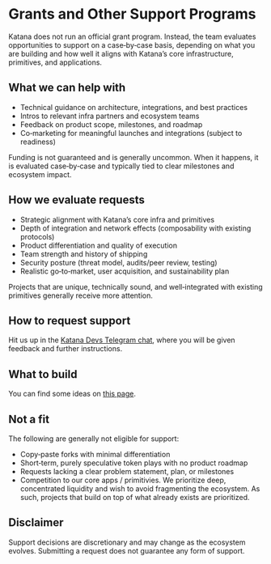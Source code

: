 # Grants and Other Support Programs

Katana does not run an official grant program. Instead, the team evaluates
opportunities to support on a case‑by‑case basis, depending on what you are
building and how well it aligns with Katana’s core infrastructure, primitives,
and applications.

## What we can help with

- Technical guidance on architecture, integrations, and best practices
- Intros to relevant infra partners and ecosystem teams
- Feedback on product scope, milestones, and roadmap
- Co‑marketing for meaningful launches and integrations (subject to readiness)

Funding is not guaranteed and is generally uncommon. When it happens, it is
evaluated case‑by‑case and typically tied to clear milestones and ecosystem
impact.

## How we evaluate requests

- Strategic alignment with Katana’s core infra and primitives
- Depth of integration and network effects (composability with existing protocols)
- Product differentiation and quality of execution
- Team strength and history of shipping
- Security posture (threat model, audits/peer review, testing)
- Realistic go‑to‑market, user acquisition, and sustainability plan

Projects that are unique, technically sound, and well‑integrated with existing
primitives generally receive more attention.

## How to request support

Hit us up in the [Katana Devs Telegram chat](https://t.me/katanadevs), where you
will be given feedback and further instructions.

## What to build

You can find some ideas on [this page](https://superdocs.katana.tools/what-to-build).

## Not a fit

The following are generally not eligible for support:

- Copy‑paste forks with minimal differentiation
- Short‑term, purely speculative token plays with no product roadmap
- Requests lacking a clear problem statement, plan, or milestones
- Competition to our core apps / primitivies. We prioritize deep, concentrated
  liquidity and wish to avoid fragmenting the ecosystem. As such, projects that
  build on top of what already exists are prioritized.

## Disclaimer

Support decisions are discretionary and may change as the ecosystem evolves.
Submitting a request does not guarantee any form of support.
